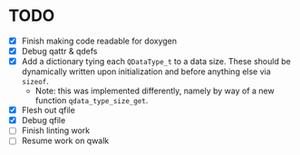 # TODO

- [x] Finish making code readable for doxygen
- [x] Debug qattr & qdefs
- [x] Add a dictionary tying each `QDataType_t` to a data size. These should be dynamically written upon initialization and before anything else via `sizeof`.
  - Note: this was implemented differently, namely by way of a new function `qdata_type_size_get`.
- [x] Flesh out qfile
- [x] Debug qfile
- [ ] Finish linting work
- [ ] Resume work on qwalk
